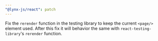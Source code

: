 ```yaml
---
"@lynx-js/react": patch
---
```


Fix the `rerender` function in the testing library to keep the current `<page/>` element used. After this fix it will behavior the same with `react-testing-library`'s `rerender` function.
